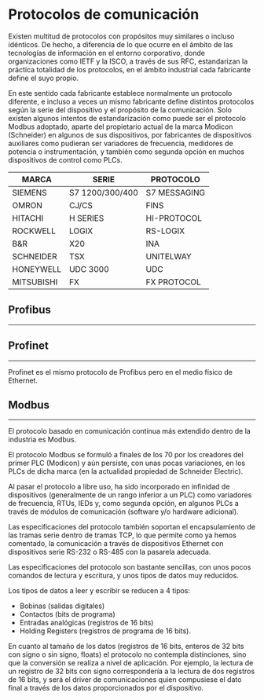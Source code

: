 # Protocolos de comunicación

Existen multitud de protocolos con propósitos muy similares o incluso idénticos. De hecho, a diferencia de lo que ocurre en el ámbito de las tecnologías de información en el entorno corporativo, donde organizaciones como IETF y la ISCO, a través de sus RFC, estandarizan la práctica totalidad de los protocolos, en el ámbito industrial cada fabricante define el suyo propio.

En este sentido cada fabricante establece normalmente un protocolo diferente, e incluso a veces un mismo fabricante define distintos protocolos según la serie del dispositivo y el propósito de la comunicación. Solo existen algunos intentos de estandarización como puede ser el protocolo Modbus adoptado, aparte del propietario actual de la marca Modicon (Schneider) en algunos de sus dispositivos, por fabricantes de dispositivos auxiliares como pudieran ser variadores de frecuencia, medidores de potencia o instrumentación, y también como segunda opción en muchos dispositivos de control como PLCs.

| MARCA | SERIE | PROTOCOLO |
| -- | -- | -- |
| SIEMENS | S7 1200/300/400 | S7 MESSAGING |
| OMRON | CJ/CS | FINS |
| HITACHI | H SERIES | HI-PROTOCOL |
| ROCKWELL | LOGIX | RS-LOGIX |
| B&R | X20 | INA |
| SCHNEIDER | TSX | UNITELWAY |
| HONEYWELL | UDC 3000 | UDC |
| MITSUBISHI | FX | FX PROTOCOL |

## Profibus
---

## Profinet
---
Profinet es el mismo protocolo de Profibus pero en el medio físico de Ethernet.

## Modbus
---
El protocolo basado en comunicación continua más extendido dentro de la industria es Modbus.

El protocolo Modbus se formuló a finales de los 70 por los creadores del primer PLC (Modicon) y
aún persiste, con unas pocas variaciones, en los PLCs de dicha marca (en la actualidad propiedad de Schneider Electric).

Al pasar el protocolo a libre uso, ha sido incorporado en infinidad de dispositivos (generalmente de un rango inferior a un PLC) como variadores de frecuencia, RTUs, IEDs y, como segunda opción, en algunos PLCs a través de módulos de comunicación (software y/o hardware adicional).

Las especificaciones del protocolo también soportan el encapsulamiento de las tramas serie dentro de tramas TCP, lo que permite como ya hemos comentado, la comunicación a través de
dispositivos Ethernet con dispositivos serie RS-232 o RS-485 con la pasarela adecuada.

Las especificaciones del protocolo son bastante sencillas, con unos pocos comandos de lectura y
escritura, y unos tipos de datos muy reducidos.

Los tipos de datos a leer y escribir se reducen a 4 tipos:
* Bobinas (salidas digitales)
* Contactos (bits de programa)
* Entradas analógicas (registros de 16 bits)
* Holding Registers (registros de programa de 16 bits).

En cuanto al tamaño de los datos (registros de 16 bits, enteros de 32 bits con signo o sin signo, floats) el protocolo no contempla distinciones, sino que la conversión se realiza a nivel de aplicación. Por ejemplo, la lectura de un registro de 32 bits con signo correspondería a la lectura de dos registros de 16 bits, y será el driver de comunicaciones quien compusiese el dato final a través de los datos proporcionados por el dispositivo.